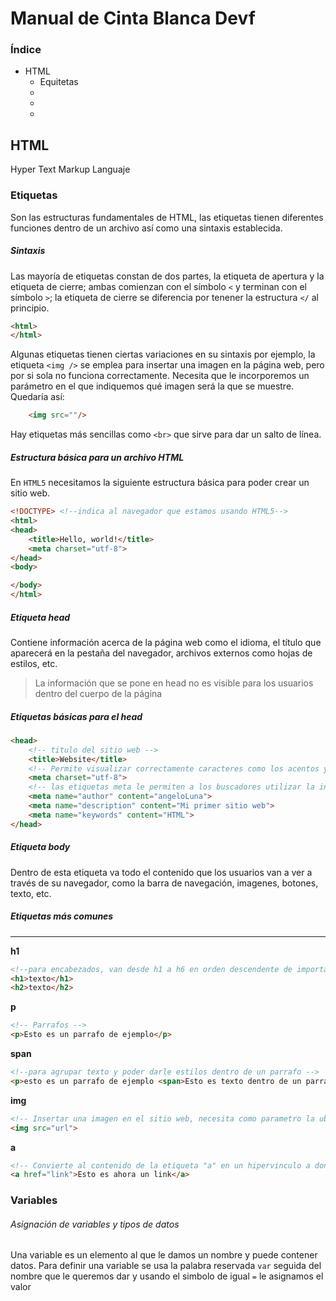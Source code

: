# Manual de Cinta Blanca Devf
### Índice

* HTML
    * Equitetas
    * 
    * 
    * 

## HTML
Hyper Text Markup Languaje 

### Etiquetas
Son las estructuras fundamentales de HTML, las etiquetas tienen diferentes funciones dentro de un archivo así como una sintaxis establecida.

##### Sintaxis
Las mayoría de etiquetas constan de dos partes, la etiqueta de apertura y la etiqueta de cierre; ambas comienzan con el símbolo `<` y terminan con el símbolo `>`; la etiqueta de cierre se diferencia por tenener la estructura `</` al principio.   
```html
<html>
</html>
```
Algunas etiquetas tienen ciertas variaciones en su sintaxis por ejemplo, la etiqueta `<img />` se emplea para insertar una imagen en la página web, pero por si sola no funciona correctamente. Necesita que le incorporemos un parámetro en el que indiquemos qué imagen será la que se muestre. Quedaría así:
```html
    <img src=""/>
```

Hay etiquetas más sencillas como `<br>` que sirve para dar un salto de línea. 

##### Estructura básica para un archivo HTML
En `HTML5` necesitamos la siguiente estructura básica para poder crear un sitio web.

```html
<!DOCTYPE> <!--indica al navegador que estamos usando HTML5-->
<html>
<head>
    <title>Hello, world!</title>
    <meta charset="utf-8">
</head>
<body>

</body>
</html>
```

##### Etiqueta head
Contiene información acerca de la página web como el idioma, el título que aparecerá en la pestaña del navegador, archivos externos como hojas de estilos, etc. 
> La información que se pone en head no es visible para los usuarios dentro del cuerpo de la página

##### Etiquetas básicas para el head
```html
<head>
    <!-- titulo del sitio web -->
    <title>Website</title> 
    <!-- Permite visualizar correctamente caracteres como los acentos y las Ñ -->
    <meta charset="utf-8">
    <!-- las etiquetas meta le permiten a los buscadores utilizar la información para un mejor posicionamiento en los resultados de busquedas -->
    <meta name="author" content="angeloLuna">
    <meta name="description" content="Mi primer sitio web">
    <meta name="keywords" content="HTML">
</head>
```
##### Etiqueta body
Dentro de esta etiqueta va todo el contenido que los usuarios van a ver a través de su navegador, como la barra de navegación, imagenes, botones, texto, etc.

##### Etiquetas más comunes
---
**h1**
```html
<!--para encabezados, van desde h1 a h6 en orden descendente de importancia, se usan para estructurar títulos y subtitulos -->
<h1>texto</h1>
<h2>texto</h2>
```
**p**
```html
<!-- Parrafos -->
<p>Esto es un parrafo de ejemplo</p>
```
**span**
```html
<!--para agrupar texto y poder darle estilos dentro de un parrafo -->
<p>esto es un parrafo de ejemplo <span>Esto es texto dentro de un parrafo</span></p>
```
**img**
```html
<!-- Insertar una imagen en el sitio web, necesita como parametro la ubicación de la imagen, ya sea en el equipo o una direccion url -->
<img src="url">
```
**a**
```html
<!-- Convierte al contenido de la etiqueta "a" en un hipervinculo a donde est´é especificado dentro del parametro "href" -->
<a href="link">Esto es ahora un link</a>
```


### Variables

###### Asignación de variables y tipos de datos
Una variable es un elemento al que le damos un nombre y puede contener datos.
Para definir una variable se usa la palabra reservada `var` seguida del nombre que le queremos dar y usando el simbolo de igual `=` le asignamos el valor 